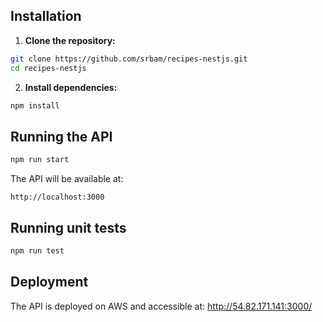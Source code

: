 ## Installation

1. **Clone the repository:**

```bash
git clone https://github.com/srbam/recipes-nestjs.git
cd recipes-nestjs
```

2. **Install dependencies:**

```bash
npm install
```

## Running the API

```bash
npm run start
```

The API will be available at:

```
http://localhost:3000
```

## Running unit tests

```bash
npm run test
```

## Deployment
The API is deployed on AWS and accessible at:
http://54.82.171.141:3000/
